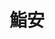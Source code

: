 ---
title: "鮨安"
description: "鮨安"
layout: shop
keywords:
  - 美食競賽
  - 台灣美食
  - 美食精選
datePublished: "2025-06-30"
dateModified: "2025-07-06"
city: "新竹縣"
district: "竹北市"
address: "新竹縣竹北市嘉豐南路一段62號"
phone: "0919110613"
geo: "24.81105080518, 121.03408765039525"
google_map: "https://maps.app.goo.gl/LpRGLAPYyLjn7H4P9"
footinder: "https://footinder.com.tw/%e6%96%b0%e7%ab%b9%e7%b8%a3%e7%ab%b9%e5%8c%97%e5%b8%82/362175/"
official: "https://www.facebook.com/profile.php?id=100072667800756"
award:
  - name: "500盤"
    year: "2024"
    entries:
      - dishes:
          - "天草車蝦握壽司"

---